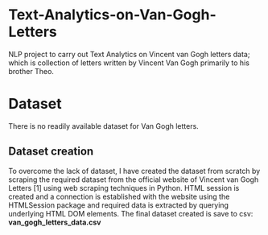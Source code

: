 # Text-Analytics-on-Van-Gogh-Letters
NLP project to carry out Text Analytics on Vincent van Gogh letters data; which is collection of letters written by Vincent Van Gogh primarily to his brother Theo.
# Dataset
There is no readily available dataset for Van Gogh letters.
## Dataset creation
To overcome the lack of dataset, I have created the dataset from scratch by scraping the required dataset from the official website of Vincent van Gogh Letters [1] using web scraping techniques in Python. HTML session is created and a connection is established with the website using the HTMLSession package and required data is extracted by querying underlying HTML DOM elements.
The final dataset created is save to csv: **van_gogh_letters_data.csv**
